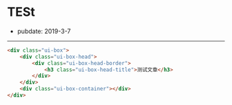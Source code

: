# TESt

- pubdate: 2019-3-7

------
````html
<div class="ui-box">
    <div class="ui-box-head">
        <div class="ui-box-head-border">
            <h3 class="ui-box-head-title">测试文章</h3>
        </div>
    </div>
    <div class="ui-box-container"></div>
</div>
````